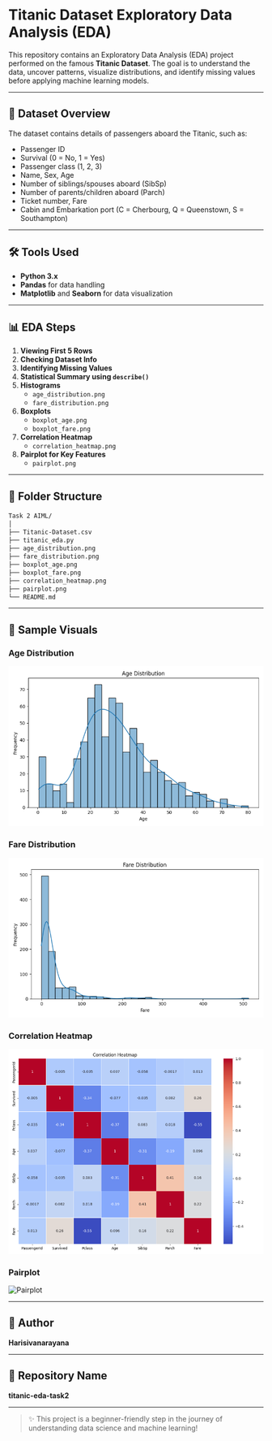 # Titanic Dataset Exploratory Data Analysis (EDA)

This repository contains an Exploratory Data Analysis (EDA) project performed on the famous **Titanic Dataset**. The goal is to understand the data, uncover patterns, visualize distributions, and identify missing values before applying machine learning models.

---

## 📁 Dataset Overview

The dataset contains details of passengers aboard the Titanic, such as:

- Passenger ID
- Survival (0 = No, 1 = Yes)
- Passenger class (1, 2, 3)
- Name, Sex, Age
- Number of siblings/spouses aboard (SibSp)
- Number of parents/children aboard (Parch)
- Ticket number, Fare
- Cabin and Embarkation port (C = Cherbourg, Q = Queenstown, S = Southampton)

---

## 🛠️ Tools Used

- **Python 3.x**
- **Pandas** for data handling
- **Matplotlib** and **Seaborn** for data visualization

---

## 📊 EDA Steps

1. **Viewing First 5 Rows**  
2. **Checking Dataset Info**  
3. **Identifying Missing Values**  
4. **Statistical Summary using `describe()`**  
5. **Histograms**  
   - `age_distribution.png`
   - `fare_distribution.png`
6. **Boxplots**  
   - `boxplot_age.png`
   - `boxplot_fare.png`
7. **Correlation Heatmap**  
   - `correlation_heatmap.png`
8. **Pairplot for Key Features**  
   - `pairplot.png`

---

## 📁 Folder Structure

```
Task 2 AIML/
│
├── Titanic-Dataset.csv
├── titanic_eda.py
├── age_distribution.png
├── fare_distribution.png
├── boxplot_age.png
├── boxplot_fare.png
├── correlation_heatmap.png
├── pairplot.png
└── README.md
```

---

## 📸 Sample Visuals

### Age Distribution  
![Age Distribution](age_distribution.png)

### Fare Distribution  
![Fare Distribution](fare_distribution.png)

### Correlation Heatmap  
![Heatmap](correlation_heatmap.png)

### Pairplot  
![Pairplot](pairplot.png)

---

## 🧑 Author

**Harisivanarayana**

---

## 🔗 Repository Name

**titanic-eda-task2**

---

> ✨ This project is a beginner-friendly step in the journey of understanding data science and machine learning!
